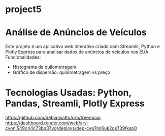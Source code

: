 # project5
# Análise de Anúncios de Veículos
Este projeto é um aplicativo web interativo criado com Streamlit, Python e Plotly Express para analisar dados de anúncios de veículos nos EUA.
Funcionalidades:
- Histograma da quilometragem
- Gráfico de dispersão: quilometragem vs preço
# Tecnologias Usadas: Python, Pandas, Streamli, Plotly Express
https://github.com/debypivatto/urb/tree/main 
https://dashboard.render.com/web/srv-cvonl549c44c73bq37vg/deploys/dep-cvp7ml6uk2gs739fksp0
